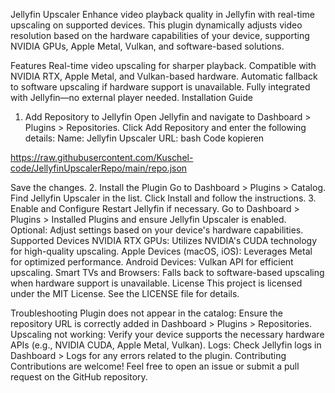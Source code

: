 Jellyfin Upscaler
Enhance video playback quality in Jellyfin with real-time upscaling on supported devices.
This plugin dynamically adjusts video resolution based on the hardware capabilities of your device, supporting NVIDIA GPUs, Apple Metal, Vulkan, and software-based solutions.

Features
Real-time video upscaling for sharper playback.
Compatible with NVIDIA RTX, Apple Metal, and Vulkan-based hardware.
Automatic fallback to software upscaling if hardware support is unavailable.
Fully integrated with Jellyfin—no external player needed.
Installation Guide
1. Add Repository to Jellyfin
Open Jellyfin and navigate to Dashboard > Plugins > Repositories.
Click Add Repository and enter the following details:
Name: Jellyfin Upscaler
URL:
bash
Code kopieren

https://raw.githubusercontent.com/Kuschel-code/JellyfinUpscalerRepo/main/repo.json

Save the changes.
2. Install the Plugin
Go to Dashboard > Plugins > Catalog.
Find Jellyfin Upscaler in the list.
Click Install and follow the instructions.
3. Enable and Configure
Restart Jellyfin if necessary.
Go to Dashboard > Plugins > Installed Plugins and ensure Jellyfin Upscaler is enabled.
Optional: Adjust settings based on your device's hardware capabilities.
Supported Devices
NVIDIA RTX GPUs: Utilizes NVIDIA's CUDA technology for high-quality upscaling.
Apple Devices (macOS, iOS): Leverages Metal for optimized performance.
Android Devices: Vulkan API for efficient upscaling.
Smart TVs and Browsers: Falls back to software-based upscaling when hardware support is unavailable.
License
This project is licensed under the MIT License. See the LICENSE file for details.

Troubleshooting
Plugin does not appear in the catalog:
Ensure the repository URL is correctly added in Dashboard > Plugins > Repositories.
Upscaling not working:
Verify your device supports the necessary hardware APIs (e.g., NVIDIA CUDA, Apple Metal, Vulkan).
Logs:
Check Jellyfin logs in Dashboard > Logs for any errors related to the plugin.
Contributing
Contributions are welcome! Feel free to open an issue or submit a pull request on the GitHub repository.


